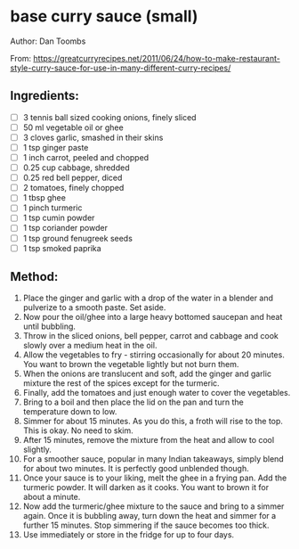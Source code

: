 # base curry sauce (small)

Author: Dan Toombs

From: https://greatcurryrecipes.net/2011/06/24/how-to-make-restaurant-style-curry-sauce-for-use-in-many-different-curry-recipes/

## Ingredients:
- [ ] 3 tennis ball sized cooking onions, finely sliced
- [ ] 50 ml vegetable oil or ghee
- [ ] 3 cloves garlic, smashed in their skins
- [ ] 1 tsp ginger paste
- [ ] 1 inch carrot, peeled and chopped
- [ ] 0.25 cup cabbage, shredded
- [ ] 0.25 red bell pepper, diced
- [ ] 2 tomatoes, finely chopped
- [ ] 1 tbsp ghee
- [ ] 1 pinch turmeric
- [ ] 1 tsp cumin powder
- [ ] 1 tsp coriander powder
- [ ] 1 tsp ground fenugreek seeds
- [ ] 1 tsp smoked paprika

## Method:
1. Place the ginger and garlic with a drop of the water in a blender and pulverize to a smooth paste. Set aside.
2. Now pour the oil/ghee into a large heavy bottomed saucepan and heat until bubbling.
3. Throw in the sliced onions, bell pepper, carrot and cabbage and cook slowly over a medium heat in the oil.
4. Allow the vegetables to fry - stirring occasionally for about 20 minutes. You want to brown the vegetable lightly but not burn them.
5. When the onions are translucent and soft, add the ginger and garlic mixture the rest of the spices except for the turmeric.
6. Finally, add the tomatoes and just enough water to cover the vegetables.
7. Bring to a boil and then place the lid on the pan and turn the temperature down to low.
8. Simmer for about 15 minutes. As you do this, a froth will rise to the top. This is okay. No need to skim.
9. After 15 minutes, remove the mixture from the heat and allow to cool slightly.
10. For a smoother sauce, popular in many Indian takeaways, simply blend for about two minutes. It is perfectly good unblended though.
11. Once your sauce is to your liking, melt the ghee in a frying pan. Add the turmeric powder. It will darken as it cooks. You want to brown it for about a minute.
12. Now add the turmeric/ghee mixture to the sauce and bring to a simmer again. Once it is bubbling away, turn down the heat and simmer for a further 15 minutes. Stop simmering if the sauce becomes too thick.
13. Use immediately or store in the fridge for up to four days.